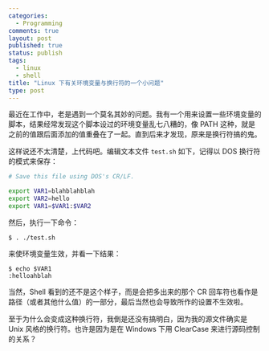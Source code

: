 ```yaml
---
categories:
  - Programming
comments: true
layout: post
published: true
status: publish
tags:
  - linux
  - shell
title: "Linux 下有关环境变量与换行符的一个小问题"
type: post
---
```


最近在工作中，老是遇到一个莫名其妙的问题。我有一个用来设置一些环境变量的脚本，结果经常发现这个脚本设过的环境变量乱七八糟的，像 PATH 这种，就是之前的值跟后面添加的值重叠在了一起。直到后来才发现，原来是换行符搞的鬼。

这样说还不太清楚，上代码吧。编辑文本文件 `test.sh` 如下，记得以 DOS 换行符的模式来保存：

``` bash
# Save this file using DOS's CR/LF.

export VAR1=blahblahblah
export VAR2=hello
export VAR1=$VAR1:$VAR2
```

然后，执行一下命令：

``` plain
$ . ./test.sh
```

来使环境变量生效，并看一下结果：

``` plain
$ echo $VAR1
:helloahblah
```

当然，Shell 看到的还不是这个样子，而是会把多出来的那个 CR 回车符也看作是路径（或者其他什么值）的一部分，最后当然也会导致所作的设置不生效啦。

至于为什么会变成这种换行符，我倒是还没有搞明白，因为我的源文件确实是 Unix 风格的换行符。也许是因为是在 Windows 下用 ClearCase 来进行源码控制的关系？
